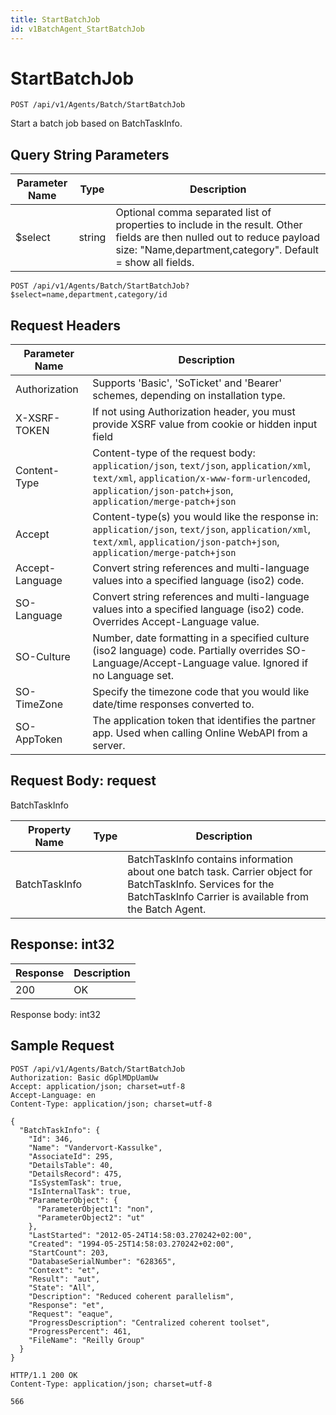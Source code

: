```yaml
---
title: StartBatchJob
id: v1BatchAgent_StartBatchJob
---
```


# StartBatchJob

```http
POST /api/v1/Agents/Batch/StartBatchJob
```

Start a batch job based on BatchTaskInfo.







## Query String Parameters

| Parameter Name | Type |  Description |
|----------------|------|--------------|
| $select | string |  Optional comma separated list of properties to include in the result. Other fields are then nulled out to reduce payload size: "Name,department,category". Default = show all fields. |

```http
POST /api/v1/Agents/Batch/StartBatchJob?$select=name,department,category/id
```


## Request Headers

| Parameter Name | Description |
|----------------|-------------|
| Authorization  | Supports 'Basic', 'SoTicket' and 'Bearer' schemes, depending on installation type. |
| X-XSRF-TOKEN   | If not using Authorization header, you must provide XSRF value from cookie or hidden input field |
| Content-Type | Content-type of the request body: `application/json`, `text/json`, `application/xml`, `text/xml`, `application/x-www-form-urlencoded`, `application/json-patch+json`, `application/merge-patch+json` |
| Accept         | Content-type(s) you would like the response in: `application/json`, `text/json`, `application/xml`, `text/xml`, `application/json-patch+json`, `application/merge-patch+json` |
| Accept-Language | Convert string references and multi-language values into a specified language (iso2) code. |
| SO-Language | Convert string references and multi-language values into a specified language (iso2) code. Overrides Accept-Language value. |
| SO-Culture | Number, date formatting in a specified culture (iso2 language) code. Partially overrides SO-Language/Accept-Language value. Ignored if no Language set. |
| SO-TimeZone | Specify the timezone code that you would like date/time responses converted to. |
| SO-AppToken | The application token that identifies the partner app. Used when calling Online WebAPI from a server. |

## Request Body: request  

BatchTaskInfo 

| Property Name | Type |  Description |
|----------------|------|--------------|
| BatchTaskInfo |  | BatchTaskInfo contains information about one batch task. <para /> Carrier object for BatchTaskInfo. Services for the BatchTaskInfo Carrier is available from the <see cref="T:SuperOffice.CRM.Services.IBatchAgent">Batch Agent</see>. |


## Response: int32



| Response | Description |
|----------------|-------------|
| 200 | OK |

Response body: int32


## Sample Request

```http!
POST /api/v1/Agents/Batch/StartBatchJob
Authorization: Basic dGplMDpUamUw
Accept: application/json; charset=utf-8
Accept-Language: en
Content-Type: application/json; charset=utf-8

{
  "BatchTaskInfo": {
    "Id": 346,
    "Name": "Vandervort-Kassulke",
    "AssociateId": 295,
    "DetailsTable": 40,
    "DetailsRecord": 475,
    "IsSystemTask": true,
    "IsInternalTask": true,
    "ParameterObject": {
      "ParameterObject1": "non",
      "ParameterObject2": "ut"
    },
    "LastStarted": "2012-05-24T14:58:03.270242+02:00",
    "Created": "1994-05-25T14:58:03.270242+02:00",
    "StartCount": 203,
    "DatabaseSerialNumber": "628365",
    "Context": "et",
    "Result": "aut",
    "State": "All",
    "Description": "Reduced coherent parallelism",
    "Response": "et",
    "Request": "eaque",
    "ProgressDescription": "Centralized coherent toolset",
    "ProgressPercent": 461,
    "FileName": "Reilly Group"
  }
}
```

```http_
HTTP/1.1 200 OK
Content-Type: application/json; charset=utf-8

566
```
